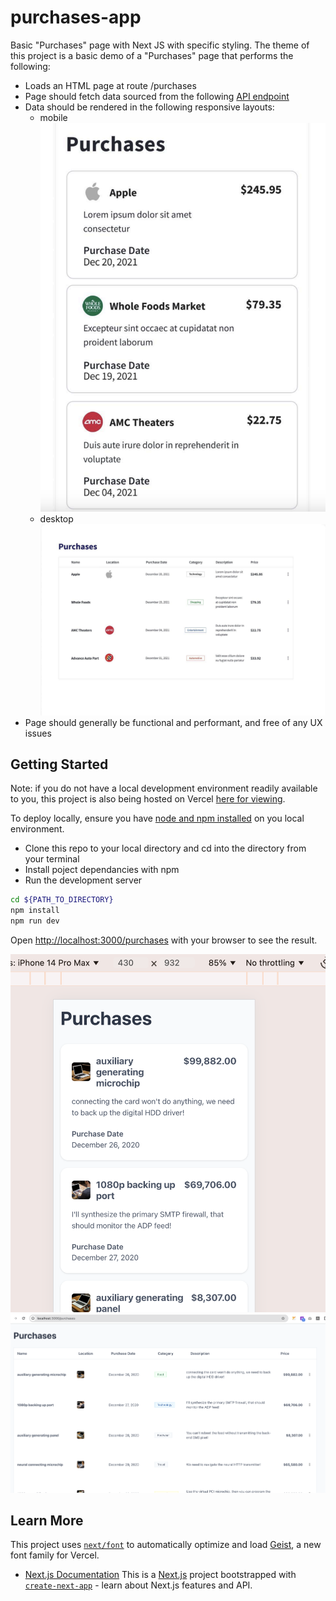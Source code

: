 # purchases-app
Basic "Purchases" page with Next JS with specific styling. The theme of this project is a basic demo of a "Purchases" page that performs the following:
- Loads an HTML page at route /purchases
- Page should fetch data sourced from the following [API endpoint](https://storage.googleapis.com/marketplace-prod-7728-shop-cdn-e5e2/interview/data.json)
- Data should be rendered in the following responsive layouts:
    - mobile
    ![Mobile Design](./design-mobile.png)
    - desktop
    ![Desktop Design](./design-desktop.png)
- Page should generally be functional and performant, and free of any UX issues


## Getting Started

Note: if you do not have a local development environment readily available to you, this project is also being hosted on Vercel [here for viewing](https://idmeproject-2af6dpfm3-addy5s-projects.vercel.app/purchases).

To deploy locally, ensure you have [node and npm installed](https://docs.npmjs.com/downloading-and-installing-node-js-and-npm) on you local environment.

- Clone this repo to your local directory and cd into the directory from your terminal
- Install poject dependancies with npm
- Run the development server

```bash
cd ${PATH_TO_DIRECTORY}
npm install
npm run dev
```

Open [http://localhost:3000/purchases](http://localhost:3000/purchases) with your browser to see the result.

![Mobile View](./actual-mobile.png)
![Desktop View](./actual-desktop.png)


## Learn More

This project uses [`next/font`](https://nextjs.org/docs/app/building-your-application/optimizing/fonts) to automatically optimize and load [Geist](https://vercel.com/font), a new font family for Vercel.

- [Next.js Documentation](https://nextjs.org/docs)
This is a [Next.js](https://nextjs.org) project bootstrapped with [`create-next-app`](https://nextjs.org/docs/app/api-reference/cli/create-next-app) - learn about Next.js features and API.
